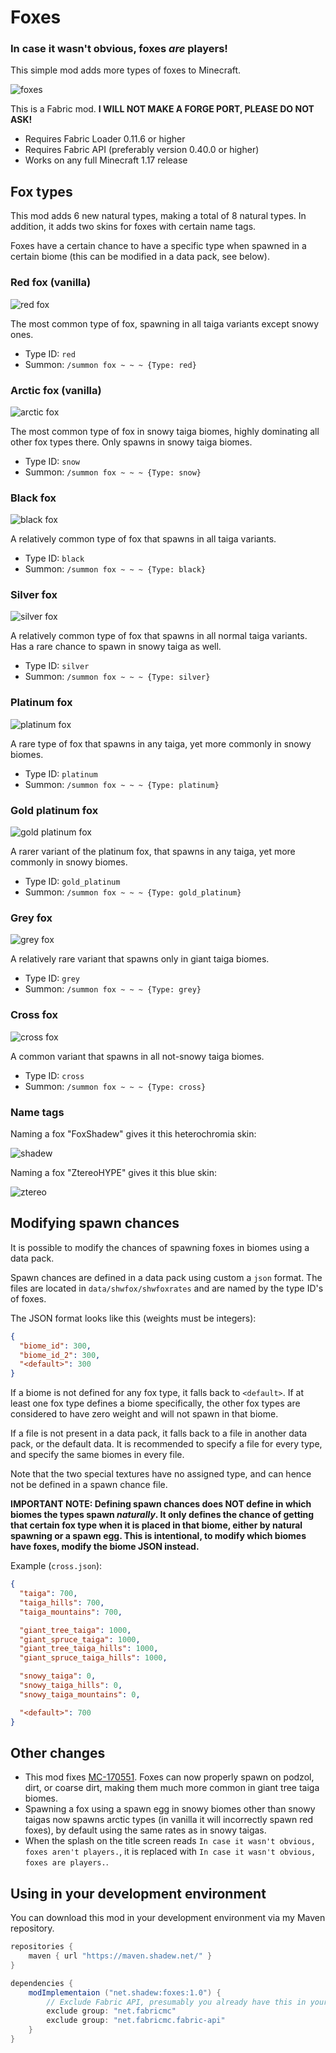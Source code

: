 # Foxes

### In case it wasn't obvious, foxes _are_ players!

This simple mod adds more types of foxes to Minecraft.

![foxes](images/foxes.png)

This is a Fabric mod. **I WILL NOT MAKE A FORGE PORT, PLEASE DO NOT ASK!**

- Requires Fabric Loader 0.11.6 or higher
- Requires Fabric API (preferably version 0.40.0 or higher)
- Works on any full Minecraft 1.17 release

## Fox types

This mod adds 6 new natural types, making a total of 8 natural types. In addition, it adds two skins for foxes with
certain name tags.

Foxes have a certain chance to have a specific type when spawned in a certain biome (this can be modified in a data
pack, see below).

### Red fox (vanilla)

![red fox](images/red.png)

The most common type of fox, spawning in all taiga variants except snowy ones.

- Type ID: `red`
- Summon: `/summon fox ~ ~ ~ {Type: red}`

### Arctic fox (vanilla)

![arctic fox](images/arctic.png)

The most common type of fox in snowy taiga biomes, highly dominating all other fox types there. Only spawns in snowy taiga biomes.

- Type ID: `snow`
- Summon: `/summon fox ~ ~ ~ {Type: snow}`

### Black fox

![black fox](images/black.png)

A relatively common type of fox that spawns in all taiga variants.

- Type ID: `black`
- Summon: `/summon fox ~ ~ ~ {Type: black}`

### Silver fox

![silver fox](images/silver.png)

A relatively common type of fox that spawns in all normal taiga variants. Has a rare chance to spawn in snowy taiga as well.

- Type ID: `silver`
- Summon: `/summon fox ~ ~ ~ {Type: silver}`

### Platinum fox

![platinum fox](images/platinum.png)

A rare type of fox that spawns in any taiga, yet more commonly in snowy biomes.

- Type ID: `platinum`
- Summon: `/summon fox ~ ~ ~ {Type: platinum}`

### Gold platinum fox

![gold platinum fox](images/gold_platinum.png)

A rarer variant of the platinum fox, that spawns in any taiga, yet more commonly in snowy biomes.

- Type ID: `gold_platinum`
- Summon: `/summon fox ~ ~ ~ {Type: gold_platinum}`

### Grey fox

![grey fox](images/grey.png)

A relatively rare variant that spawns only in giant taiga biomes.

- Type ID: `grey`
- Summon: `/summon fox ~ ~ ~ {Type: grey}`

### Cross fox

![cross fox](images/cross.png)

A common variant that spawns in all not-snowy taiga biomes.

- Type ID: `cross`
- Summon: `/summon fox ~ ~ ~ {Type: cross}`

### Name tags

Naming a fox "FoxShadew" gives it this heterochromia skin:

![shadew](images/shadew.png)

Naming a fox "ZtereoHYPE" gives it this blue skin:

![ztereo](images/ztereo.png)

## Modifying spawn chances

It is possible to modify the chances of spawning foxes in biomes using a data pack.

Spawn chances are defined in a data pack using custom a `json` format. The files are located in `data/shwfox/shwfoxrates` and are named by the type ID's of foxes.

The JSON format looks like this (weights must be integers):
```json
{
  "biome_id": 300,
  "biome_id_2": 300,
  "<default>": 300
}
```

If a biome is not defined for any fox type, it falls back to `<default>`. If at least one fox type defines a biome specifically, the other fox types are considered to have zero weight and will not spawn in that biome.

If a file is not present in a data pack, it falls back to a file in another data pack, or the default data. It is recommended to specify a file for every type, and specify the same biomes in every file.

Note that the two special textures have no assigned type, and can hence not be defined in a spawn chance file.

**IMPORTANT NOTE: Defining spawn chances does NOT define in which biomes the types spawn _naturally_. It only defines the chance of getting that certain fox type when it is placed in that biome, either by natural spawning or a spawn egg. This is intentional, to modify which biomes have foxes, modify the biome JSON instead.**

Example (`cross.json`):
```json
{
  "taiga": 700,
  "taiga_hills": 700,
  "taiga_mountains": 700,

  "giant_tree_taiga": 1000,
  "giant_spruce_taiga": 1000,
  "giant_tree_taiga_hills": 1000,
  "giant_spruce_taiga_hills": 1000,

  "snowy_taiga": 0,
  "snowy_taiga_hills": 0,
  "snowy_taiga_mountains": 0,

  "<default>": 700
}
```

## Other changes

- This mod fixes [MC-170551](https://bugs.mojang.com/browse/MC-170551). Foxes can now properly spawn on podzol, dirt, or
  coarse dirt, making them much more common in giant tree taiga biomes.
- Spawning a fox using a spawn egg in snowy biomes other than snowy taigas now spawns arctic types (in vanilla it will
  incorrectly spawn red foxes), by default using the same rates as in snowy taigas.
- When the splash on the title screen reads `In case it wasn't obvious, foxes aren't players.`, it is replaced
  with `In case it wasn't obvious, foxes are players.`.

## Using in your development environment

You can download this mod in your development environment via my Maven repository.

```gradle
repositories {
    maven { url "https://maven.shadew.net/" }
}

dependencies {
    modImplementaion ("net.shadew:foxes:1.0") {
        // Exclude Fabric API, presumably you already have this in your environment
        exclude group: "net.fabricmc"
        exclude group: "net.fabricmc.fabric-api"
    }
}
```
